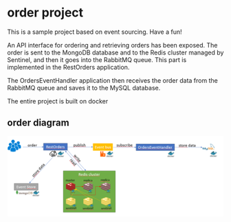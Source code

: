 # order project
This is a sample project based on event sourcing.
Have a fun!

An API interface for ordering and retrieving orders has been exposed. The order is sent to the MongoDB database and to the Redis cluster managed by Sentinel, and then it goes into the RabbitMQ queue. This part is implemented in the RestOrders application.

The OrdersEventHandler application then receives the order data from the RabbitMQ queue and saves it to the MySQL database.

The entire project is built on docker

## order diagram
![image info](images/diagram.png)
